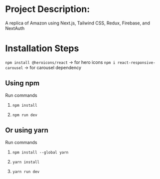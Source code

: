 # Project Description:

A replica of Amazon using Next.js, Tailwind CSS, Redux, Firebase, and NextAuth

# Installation Steps
`npm install @heroicons/react` -> for hero icons
`npm i react-responsive-carousel` -> for carousel dependency


## Using npm

Run commands

1) ```npm install```


2) ```npm run dev```


## Or using yarn

Run commands 

1) ```npm install --global yarn```

2) ```yarn install```

3) ```yarn run dev```



